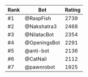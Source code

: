 Rank|Bot|Rating
---|---|---
#1|@RaspFish|2739
#2|@Nakshatra3|2468
#3|@NilatacBot|2354
#4|@OpeningsBot|2291
#5|@anti-bot|2136
#6|@CatNail|2112
#7|@pawnrobot|1925
